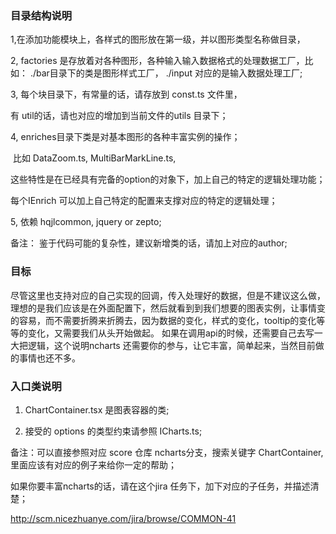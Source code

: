 ### 目录结构说明

1,在添加功能模块上，各样式的图形放在第一级，并以图形类型名称做目录，

2,  factories 是存放着对各种图形，各种输入输入数据格式的处理数据工厂，比如： ./bar目录下的类是图形样式工厂， ./input 对应的是输入数据处理工厂;

3,  每个块目录下，有常量的话，请存放到 const.ts 文件里，

有 util的话，请也对应的增加到当前文件的utils 目录下；

4,  enriches目录下类是对基本图形的各种丰富实例的操作；

​	比如  DataZoom.ts,  MultiBarMarkLine.ts, 

这些特性是在已经具有完备的option的对象下，加上自己的特定的逻辑处理功能；

每个IEnrich 可以加上自己特定的配置来支撑对应的特定的逻辑处理；

5, 依赖 hqjlcommon,   jquery or zepto;

备注： 鉴于代码可能的复杂性，建议新增类的话，请加上对应的author;

### 目标

尽管这里也支持对应的自己实现的回调，传入处理好的数据，但是不建议这么做，理想的是我们应该是在外面配置下，然后就看到到我们想要的图表实例，让事情变的容易，而不需要折腾来折腾去，因为数据的变化，样式的变化，tooltip的变化等等的变化，又需要我们从头开始做起。 如果在调用api的时候，还需要自己去写一大把逻辑，这个说明ncharts 还需要你的参与，让它丰富，简单起来，当然目前做的事情也还不多。

### 入口类说明

1.  ChartContainer.tsx 是图表容器的类;

2.  接受的 options 的类型约束请参照 ICharts.ts;

   备注：可以直接参照对应 score 仓库 ncharts分支，搜索关键字 ChartContainer, 里面应该有对应的例子来给你一定的帮助；

   

如果你要丰富ncharts的话，请在这个jira 任务下，加下对应的子任务，并描述清楚；

<http://scm.nicezhuanye.com/jira/browse/COMMON-41>